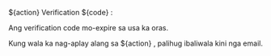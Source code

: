 ${action} Verification ${code} :

Ang verification code mo-expire sa usa ka oras.

Kung wala ka nag-aplay alang sa ${action} , palihug ibaliwala kini nga email.